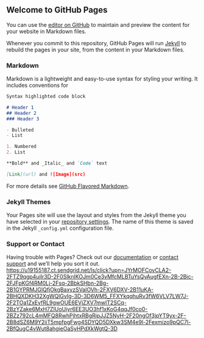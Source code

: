 ## Welcome to GitHub Pages

You can use the [editor on GitHub](https://github.com/Apurva-KIT/mycv/edit/master/README.md) to maintain and preview the content for your website in Markdown files.

Whenever you commit to this repository, GitHub Pages will run [Jekyll](https://jekyllrb.com/) to rebuild the pages in your site, from the content in your Markdown files.

### Markdown

Markdown is a lightweight and easy-to-use syntax for styling your writing. It includes conventions for

```markdown
Syntax highlighted code block

# Header 1
## Header 2
### Header 3

- Bulleted
- List

1. Numbered
2. List

**Bold** and _Italic_ and `Code` text

[Link](url) and ![Image](src)
```

For more details see [GitHub Flavored Markdown](https://guides.github.com/features/mastering-markdown/).

### Jekyll Themes

Your Pages site will use the layout and styles from the Jekyll theme you have selected in your [repository settings](https://github.com/Apurva-KIT/mycv/settings). The name of this theme is saved in the Jekyll `_config.yml` configuration file.

### Support or Contact

Having trouble with Pages? Check out our [documentation](https://docs.github.com/categories/github-pages-basics/) or [contact support](https://github.com/contact) and we’ll help you sort it out.
https://u19155187.ct.sendgrid.net/ls/click?upn=JYrMOFCovCLA2-2FTZ9qgp4ujIr3D-2F0SlknIKOJm0Ce3vMfcMLBTuYsQyAugfEXn-2B-2Bic-2FJFpKGf4RM0Lj-2Fsq-2BbkSHbn-2Bg-2B1GYPRMJGlQfjOkgBaxyzSVaIOVh-2FXV6DXV-2B11uKA-2BHQXDKH32XgWQlGvIg-3D-3D6WM5_FFXYkqqhuRv3fW6VLV7LW7J-2F2TOa1ZxEvfRL9gwOUE6EVjZXV7mwIT2SCq-2BzYZake6MxH7ZIUoUiyr6EE3UO3hf1xKoG4qqJf0co0-2BZz792cL4mMFQ8RwhPjhtxRBgRipJJZ5NyH-2F20ngOf3jpYT9yx-2F-2B8dSZ6M9Y2iiT5mpfpgFwg4SDYQD5DXkw3SM4e9l-2Fexmizo9pQC7l-2BfQugC4vWut8ahgieOaSyHPdXkWgtQ-3D
